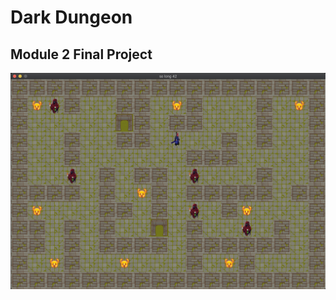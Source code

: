 # Dark Dungeon 

## Module 2 Final Project

![alt text](src/main/resources/assets/preview.png "Title")
